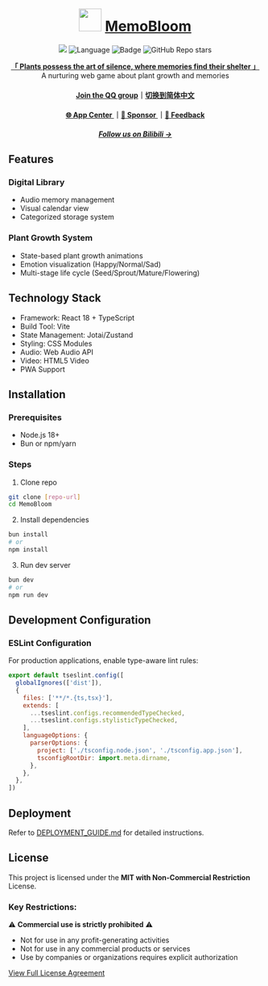 <div align="center">

# <image src="https://mb.sr-studio.cn/img/memobloom-logo.png" height="45"/>  [MemoBloom](https://mb.sr-studio.cn)
<a href="https://app.fossa.com/projects/git%2Bgithub.com%2FSR-Studio1-AdventureX25%2FMemoBloom?ref=badge_shield&issueType=security" alt="FOSSA Status"><img src="https://app.fossa.com/api/projects/git%2Bgithub.com%2FSR-Studio1-AdventureX25%2FMemoBloom.svg?type=shield&issueType=security"/></a>
<img src="https://img.shields.io/badge/Language-TypeScript-3178c6" alt="Language">
<img src="https://img.shields.io/static/v1?label=LICENSE&message=MIT&color=coral" alt="Badge">
![GitHub Repo stars](https://img.shields.io/github/stars/SR-Studio1-AdventureX25/MemoBloom)


[**「 Plants possess the art of silence, where memories find their shelter 」**](https://app.mb.sr-studio.cn)<br/>
A nurturing web game about plant growth and memories<br/>

#### [Join the QQ group](https://qm.qq.com/q/f3QGDkdp6M)｜[切换到简体中文](CN_README.md)

#### [🌐 App Center ](https://app.sr-studio.cn)｜[💖 Sponsor ](https://afdian.com/a/srinternet)｜[📝 Feedback](https://github.com/SR-Studio1-AdventureX25/MemoBloom/issues)

##### [Follow us on Bilibili →](https://space.bilibili.com/1969160969)

</div>

## Features

### Digital Library
- Audio memory management
- Visual calendar view
- Categorized storage system

### Plant Growth System
- State-based plant growth animations
- Emotion visualization (Happy/Normal/Sad)
- Multi-stage life cycle (Seed/Sprout/Mature/Flowering)

## Technology Stack
- Framework: React 18 + TypeScript
- Build Tool: Vite
- State Management: Jotai/Zustand
- Styling: CSS Modules
- Audio: Web Audio API
- Video: HTML5 Video
- PWA Support

## Installation

### Prerequisites
- Node.js 18+
- Bun or npm/yarn

### Steps
1. Clone repo
```bash
git clone [repo-url]
cd MemoBloom
```

2. Install dependencies
```bash
bun install
# or
npm install
```

3. Run dev server
```bash
bun dev
# or
npm run dev
```

## Development Configuration

### ESLint Configuration
For production applications, enable type-aware lint rules:

```js
export default tseslint.config([
  globalIgnores(['dist']),
  {
    files: ['**/*.{ts,tsx}'],
    extends: [
      ...tseslint.configs.recommendedTypeChecked,
      ...tseslint.configs.stylisticTypeChecked,
    ],
    languageOptions: {
      parserOptions: {
        project: ['./tsconfig.node.json', './tsconfig.app.json'],
        tsconfigRootDir: import.meta.dirname,
      },
    },
  },
])
```

## Deployment

Refer to [DEPLOYMENT_GUIDE.md](DEPLOYMENT_GUIDE.md) for detailed instructions.

## License

This project is licensed under the **MIT with Non-Commercial Restriction** License.

### Key Restrictions:
⚠️ **Commercial use is strictly prohibited** ⚠️  
- Not for use in any profit-generating activities  
- Not for use in any commercial products or services  
- Use by companies or organizations requires explicit authorization  

[View Full License Agreement](LICENSE)
